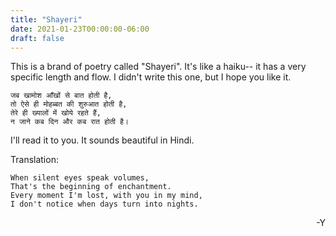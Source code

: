 ```yaml
---
title: "Shayeri"
date: 2021-01-23T00:00:00-06:00
draft: false
---
```


This is a brand of poetry called "Shayeri". It's like a haiku-- it has a very specific length and flow. I didn't write this one, but I hope you like it. 

    जब खामोश आँखों से बात होती है,
    तो ऐसे ही मोहब्बत की शुरुआत होती है,
    तेरे ही ख्यालों में खोये रहते हैं,
    न जाने कब दिन और कब रात होती है।

I'll read it to you. It sounds beautiful in Hindi.

Translation:

    When silent eyes speak volumes,
    That's the beginning of enchantment.
    Every moment I'm lost, with you in my mind,
    I don't notice when days turn into nights.

        
<div style="text-align: right">-Y</div>
